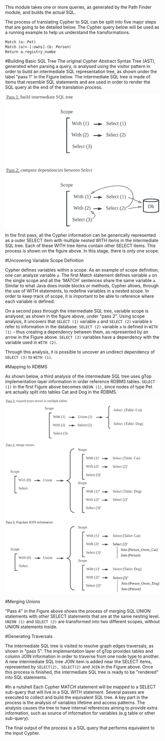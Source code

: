 This module takes one or more queries, as generated by the Path Finder module, and builds the actual SQL.

The process of translating Cypher to SQL can be split into five major steps that are going to be detailed below. The Cypher query below will be used as a running example to help us understand the transformations.

```
Match (a: Pet) 
Match (a)<-[:owns]-(b: Person)
Return a.registry_numbe
```

#Building Basic SQL Tree
The original Cypher Abstract Syntax Tree (AST), generated when parsing a query, is analysed using the visitor pattern in order to build an intermediate SQL representation tree, as shown under the label "pass 1" in the Figure below. The intermediate SQL tree is made of items that resemble SQL statements and are used in order to render the SQL query at the end of the translation process.

<p align="center">
  <img src="./docs/cypher2sqlexpansion1.png" alt="1stpass"/>
</p>

In the first pass, all the Cypher information can be generically represented as a outer SELECT item with multiple nested WITH items in the intermediate SQL tree. Each of these WITH tree items contain other SELECT items. This process is shown on the figure above. In this stage, there is only one scope. 

#Uncovering Variable Scope Definition

Cypher defines variables within a scope. As an example of scope definition, one can analyze variable `a`. The first Match statement defines variable `a` on the single scope and all the 'MATCH' sentences share the same variable `a`. 
Similar to what Java does inside blocks or methods, Cypher allows, through the use of WITH statements, to redefine variables in a nested scope. In order to keep track of scope, it is important to be able to reference where each variable is defined.

On a second pass through the intermediate SQL tree, variable scope is analysed, as shown in the figure above, under "pass 2". Using scope analysis, it uncovers that `SELECT (1)` variable `a` and `SELECT (2)` variable `b` refer to information in the database. `SELECT (2)` variable `a` is defined in `WITH (1)` - thus creating a dependency between them, as represented by an arrow in the Figure above. `SELECT (3)` variables have a dependency with the variable used in `WITH (2)`. 

Through this analysis, it is possible to uncover an undirect dependency of `SELECT (3)` to `WITH (1)`.


#Mapping to RDBMS

As shown below, a third analysis of the intermediate SQL tree uses gTop implementation layer information in order reference RDBMS tables. 
`SELECT (1)` in the first Figure above becomes `UNION (1)`, since nodes of type Pet are actually split into tables Cat and Dog in the RDBMS.

<p align="center">
  <img src="./docs/cypher2sqlexpansion2.png" alt="2ndpass"/>
</p>

#Merging Unions

"Pass 4" in the Figure above shows the process of merging SQL UNION statements with other SELECT statements that are at the same nesting level. 
`UNION (1)` and `SELECT (2)` are transformed into two different scopes, without UNION statements inside.

#Generating Traversals

The intermediate SQL tree is visited to resolve graph edges traversals, as shown in "pass 5". The implementation layer of gTop provides tables and column JOIN information in order to traverse from one node type to another. A new intermediate SQL tree JOIN item is added near the SELECT items, represented by `SELECT(2), SELECT(2)` and `JOIN` in the Figure above. Once this process is finished, the intermediate SQL tree is ready to be "rendered" into SQL statements.

#In a nutshell
Each Cypher MATCH statement will be mapped to a SELECT sub-query that will live in a SQL WITH statement. Several passes are executed to collect and build the equivalent SQL tree. A key part in the process is the analysis of variables lifetime and access patterns. The analysis causes the tree to have internal references aiming to provide extra information, such as source of information for variables (e.g table or other sub-query).

The final output of the process is a SQL query that performs equivalent to the input Cypher.
